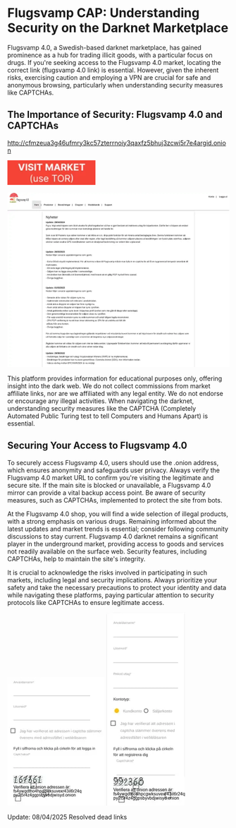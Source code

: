 # Flugsvamp CAP: Understanding Security on the Darknet Marketplace

Flugsvamp 4.0, a Swedish-based darknet marketplace, has gained prominence as a hub for trading illicit goods, with a particular focus on drugs. If you're seeking access to the Flugsvamp 4.0 market, locating the correct link (flugsvamp 4.0 link) is essential. However, given the inherent risks, exercising caution and employing a VPN are crucial for safe and anonymous browsing, particularly when understanding security measures like CAPTCHAs.

## The Importance of Security: Flugsvamp 4.0 and CAPTCHAs

http://cfmzeua3g46ufmry3kc57zterrnoiy3qaxfz5bhuj3zcwi5r7e4argid.onion

[<img src="/skins/border.webp" width="200">](http://cfmzeua3g46ufmry3kc57zterrnoiy3qaxfz5bhuj3zcwi5r7e4argid.onion)

<a href="http://cfmzeua3g46ufmry3kc57zterrnoiy3qaxfz5bhuj3zcwi5r7e4argid.onion"><img src="/skins/open.webp" alt="image" style="max-width: 100%;"></a>

This platform provides information for educational purposes only, offering insight into the dark web. We do not collect commissions from market affiliate links, nor are we affiliated with any legal entity. We do not endorse or encourage any illegal activities. When navigating the darknet, understanding security measures like the CAPTCHA (Completely Automated Public Turing test to tell Computers and Humans Apart) is essential.

## Securing Your Access to Flugsvamp 4.0

To securely access Flugsvamp 4.0, users should use the .onion address, which ensures anonymity and safeguards user privacy. Always verify the Flugsvamp 4.0 market URL to confirm you're visiting the legitimate and secure site. If the main site is blocked or unavailable, a Flugsvamp 4.0 mirror can provide a vital backup access point. Be aware of security measures, such as CAPTCHAs, implemented to protect the site from bots.

At the Flugsvamp 4.0 shop, you will find a wide selection of illegal products, with a strong emphasis on various drugs. Remaining informed about the latest updates and market trends is essential; consider following community discussions to stay current. Flugsvamp 4.0 darknet remains a significant player in the underground market, providing access to goods and services not readily available on the surface web. Security features, including CAPTCHAs, help to maintain the site's integrity.

It is crucial to acknowledge the risks involved in participating in such markets, including legal and security implications. Always prioritize your safety and take the necessary precautions to protect your identity and data while navigating these platforms, paying particular attention to security protocols like CAPTCHAs to ensure legitimate access.

<a href="http://cfmzeua3g46ufmry3kc57zterrnoiy3qaxfz5bhuj3zcwi5r7e4argid.onion"><img src="/skins/part.webp" alt="image" style="max-width: 100%;"></a>  <a href="http://cfmzeua3g46ufmry3kc57zterrnoiy3qaxfz5bhuj3zcwi5r7e4argid.onion"><img src="/skins/footer.webp" alt="image" style="max-width: 100%;"></a>







Update:  08/04/2025 Resolved dead links